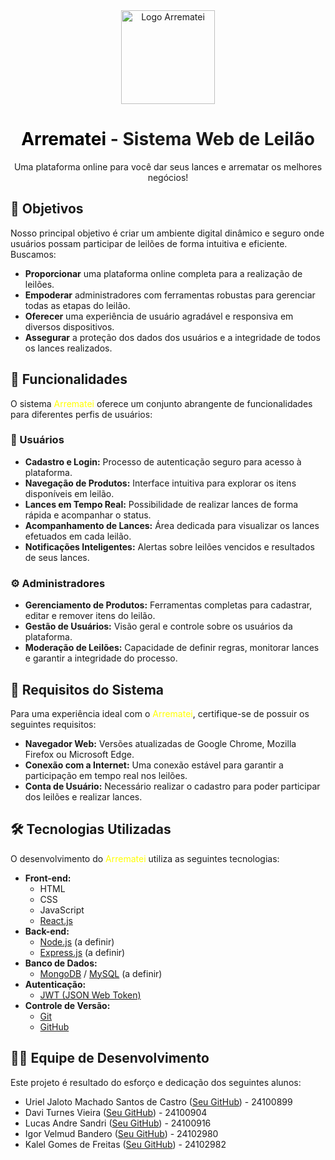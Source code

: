 <div align="center">
  <img src="assets/ArremateiLogo" alt="Logo Arrematei" width="150">
  <h1><span style="color: #000000;">Arrematei</span> - Sistema Web de Leilão</h1>
  <p>Uma plataforma online para você dar seus lances e arrematar os melhores negócios!</p>
</div>

## 🎯 Objetivos

Nosso principal objetivo é criar um ambiente digital dinâmico e seguro onde usuários possam participar de leilões de forma intuitiva e eficiente. Buscamos:

* **Proporcionar** uma plataforma online completa para a realização de leilões.
* **Empoderar** administradores com ferramentas robustas para gerenciar todas as etapas do leilão.
* **Oferecer** uma experiência de usuário agradável e responsiva em diversos dispositivos.
* **Assegurar** a proteção dos dados dos usuários e a integridade de todos os lances realizados.

## 🔑 Funcionalidades

O sistema <span style="color: #FFFF00;">Arrematei</span> oferece um conjunto abrangente de funcionalidades para diferentes perfis de usuários:

### 👤 Usuários

* **Cadastro e Login:** Processo de autenticação seguro para acesso à plataforma.
* **Navegação de Produtos:** Interface intuitiva para explorar os itens disponíveis em leilão.
* **Lances em Tempo Real:** Possibilidade de realizar lances de forma rápida e acompanhar o status.
* **Acompanhamento de Lances:** Área dedicada para visualizar os lances efetuados em cada leilão.
* **Notificações Inteligentes:** Alertas sobre leilões vencidos e resultados de seus lances.

### ⚙️ Administradores

* **Gerenciamento de Produtos:** Ferramentas completas para cadastrar, editar e remover itens do leilão.
* **Gestão de Usuários:** Visão geral e controle sobre os usuários da plataforma.
* **Moderação de Leilões:** Capacidade de definir regras, monitorar lances e garantir a integridade do processo.

## 📌 Requisitos do Sistema

Para uma experiência ideal com o <span style="color: #FFFF00;">Arrematei</span>, certifique-se de possuir os seguintes requisitos:

* **Navegador Web:** Versões atualizadas de Google Chrome, Mozilla Firefox ou Microsoft Edge.
* **Conexão com a Internet:** Uma conexão estável para garantir a participação em tempo real nos leilões.
* **Conta de Usuário:** Necessário realizar o cadastro para poder participar dos leilões e realizar lances.

## 🛠 Tecnologias Utilizadas

O desenvolvimento do <span style="color: #FFFF00;">Arrematei</span> utiliza as seguintes tecnologias:

* **Front-end:**
    * HTML
    * CSS
    * JavaScript
    * [React.js](https://react.dev/)
* **Back-end:**
    * [Node.js](https://nodejs.org/) (a definir)
    * [Express.js](https://expressjs.com/) (a definir)
* **Banco de Dados:**
    * [MongoDB](https://www.mongodb.com/) / [MySQL](https://www.mysql.com/) (a definir)
* **Autenticação:**
    * [JWT (JSON Web Token)](https://jwt.io/)
* **Controle de Versão:**
    * [Git](https://git-scm.com/)
    * [GitHub](https://github.com/)

## 👨‍🎓 Equipe de Desenvolvimento

Este projeto é resultado do esforço e dedicação dos seguintes alunos:

* Uriel Jaloto Machado Santos de Castro ([Seu GitHub](https://github.com/seu-github-uriel)) - 24100899
* Davi Turnes Vieira ([Seu GitHub](https://github.com/seu-github-davi)) - 24100904
* Lucas Andre Sandri ([Seu GitHub](https://github.com/seu-github-lucas)) - 24100916
* Igor Velmud Bandero ([Seu GitHub](https://github.com/seu-github-igor)) - 24102980
* Kalel Gomes de Freitas ([Seu GitHub](https://github.com/seu-github-kalel)) - 24102982